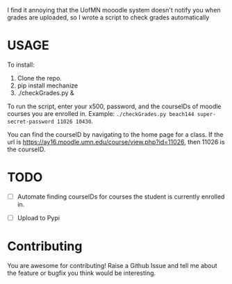 I find it annoying that the UofMN mooodle system doesn't notify you when grades are uploaded,
so I wrote a script to check grades automatically 

# USAGE

To install:
1. Clone the repo.
2. pip install mechanize
3. ./checkGrades.py &

To run the script, enter your x500, password, and the courseIDs of moodle courses you are enrolled in.
Example: `./checkGrades.py beach144 super-secret-password 11026 10430`.

You can find the courseID by navigating to the home page for a class. If the url is https://ay16.moodle.umn.edu/course/view.php?id=11026,
then 11026 is the courseID.

# TODO
- [ ] Automate finding courseIDs for courses the student is currently enrolled in.
- [ ] Upload to Pypi


# Contributing
You are awesome for contributing!
Raise a Github Issue and tell me about the feature or bugfix you think would be interesting.
